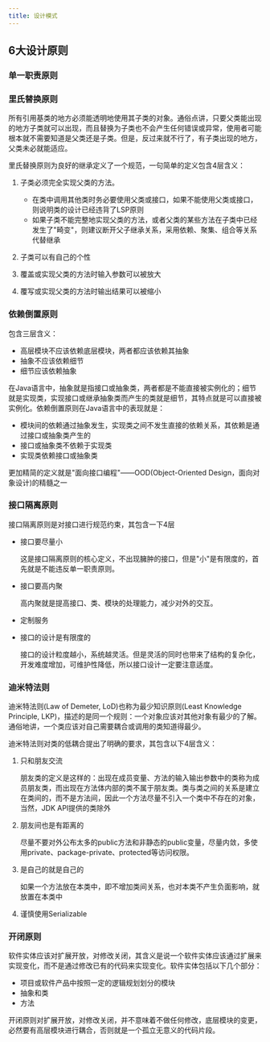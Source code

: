 ```yaml
---
title: 设计模式
---
```


## 6大设计原则

### 单一职责原则
### 里氏替换原则

所有引用基类的地方必须能透明地使用其子类的对象。通俗点讲，只要父类能出现的地方子类就可以出现，而且替换为子类也不会产生任何错误或异常，使用者可能根本就不需要知道是父类还是子类。但是，反过来就不行了，有子类出现的地方，父类未必就能适应。

里氏替换原则为良好的继承定义了一个规范，一句简单的定义包含4层含义：
	
1. 子类必须完全实现父类的方法。
	
	- 在类中调用其他类时务必要使用父类或接口，如果不能使用父类或接口，则说明类的设计已经违背了LSP原则
	- 如果子类不能完整地实现父类的方法，或者父类的某些方法在子类中已经发生了"畸变"，则建议断开父子继承关系，采用依赖、聚集、组合等关系代替继承
2. 子类可以有自己的个性
3. 覆盖或实现父类的方法时输入参数可以被放大
4. 覆写或实现父类的方法时输出结果可以被缩小
<!--more-->
### 依赖倒置原则

包含三层含义：

- 高层模块不应该依赖底层模块，两者都应该依赖其抽象
- 抽象不应该依赖细节
- 细节应该依赖抽象

在Java语言中，抽象就是指接口或抽象类，两者都是不能直接被实例化的；细节就是实现类，实现接口或继承抽象类而产生的类就是细节，其特点就是可以直接被实例化。依赖倒置原则在Java语言中的表现就是：
	
- 模块间的依赖通过抽象发生，实现类之间不发生直接的依赖关系，其依赖是通过接口或抽象类产生的
- 接口或抽象类不依赖于实现类
- 实现类依赖接口或抽象类
	
更加精简的定义就是"面向接口编程"——OOD(Object-Oriented Design，面向对象设计)的精髓之一

### 接口隔离原则

接口隔离原则是对接口进行规范约束，其包含一下4层
	
- 接口要尽量小
	
	这是接口隔离原则的核心定义，不出现臃肿的接口，但是"小"是有限度的，首先就是不能违反单一职责原则。
	
- 接口要高内聚

	高内聚就是提高接口、类、模块的处理能力，减少对外的交互。

- 定制服务

- 接口的设计是有限度的

	接口的设计粒度越小，系统越灵活。但是灵活的同时也带来了结构的复杂化，开发难度增加，可维护性降低，所以接口设计一定要注意适度。

### 迪米特法则

迪米特法则(Law of Demeter, LoD)也称为最少知识原则(Least Knowledge Principle, LKP)，描述的是同一个规则：一个对象应该对其他对象有最少的了解。通俗地讲，一个类应该对自己需要耦合或调用的类知道得最少。
	
迪米特法则对类的低耦合提出了明确的要求，其包含以下4层含义：
	
1. 只和朋友交流

	朋友类的定义是这样的：出现在成员变量、方法的输入输出参数中的类称为成员朋友类，而出现在方法体内部的类不属于朋友类。类与类之间的关系是建立在类间的，而不是方法间，因此一个方法尽量不引入一个类中不存在的对象，当然，JDK API提供的类除外
	
2. 朋友间也是有距离的

	尽量不要对外公布太多的public方法和非静态的public变量，尽量内敛，多使用private、package-private、protected等访问权限。
	
3. 是自己的就是自己的

	如果一个方法放在本类中，即不增加类间关系，也对本类不产生负面影响，就放置在本类中
	
4. 谨慎使用Serializable


### 开闭原则

软件实体应该对扩展开放，对修改关闭，其含义是说一个软件实体应该通过扩展来实现变化，而不是通过修改已有的代码来实现变化。软件实体包括以下几个部分：
	
- 项目或软件产品中按照一定的逻辑规划划分的模块
- 抽象和类
- 方法

开闭原则对扩展开放，对修改关闭，并不意味着不做任何修改，底层模块的变更，必然要有高层模块进行耦合，否则就是一个孤立无意义的代码片段。
	



